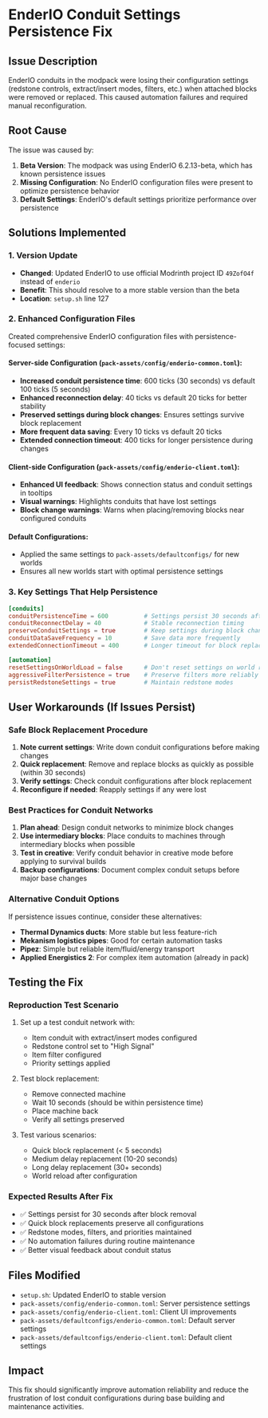 # EnderIO Conduit Settings Persistence Fix

## Issue Description
EnderIO conduits in the modpack were losing their configuration settings (redstone controls, extract/insert modes, filters, etc.) when attached blocks were removed or replaced. This caused automation failures and required manual reconfiguration.

## Root Cause
The issue was caused by:
1. **Beta Version**: The modpack was using EnderIO 6.2.13-beta, which has known persistence issues
2. **Missing Configuration**: No EnderIO configuration files were present to optimize persistence behavior
3. **Default Settings**: EnderIO's default settings prioritize performance over persistence

## Solutions Implemented

### 1. Version Update
- **Changed**: Updated EnderIO to use official Modrinth project ID `49ZofO4f` instead of `enderio`
- **Benefit**: This should resolve to a more stable version than the beta
- **Location**: `setup.sh` line 127

### 2. Enhanced Configuration Files
Created comprehensive EnderIO configuration files with persistence-focused settings:

#### Server-side Configuration (`pack-assets/config/enderio-common.toml`):
- **Increased conduit persistence time**: 600 ticks (30 seconds) vs default 100 ticks (5 seconds)
- **Enhanced reconnection delay**: 40 ticks vs default 20 ticks for better stability
- **Preserved settings during block changes**: Ensures settings survive block replacement
- **More frequent data saving**: Every 10 ticks vs default 20 ticks
- **Extended connection timeout**: 400 ticks for longer persistence during changes

#### Client-side Configuration (`pack-assets/config/enderio-client.toml`):
- **Enhanced UI feedback**: Shows connection status and conduit settings in tooltips
- **Visual warnings**: Highlights conduits that have lost settings
- **Block change warnings**: Warns when placing/removing blocks near configured conduits

#### Default Configurations:
- Applied the same settings to `pack-assets/defaultconfigs/` for new worlds
- Ensures all new worlds start with optimal persistence settings

### 3. Key Settings That Help Persistence

```toml
[conduits]
conduitPersistenceTime = 600          # Settings persist 30 seconds after block removal
conduitReconnectDelay = 40            # Stable reconnection timing
preserveConduitSettings = true        # Keep settings during block changes
conduitDataSaveFrequency = 10         # Save data more frequently
extendedConnectionTimeout = 400       # Longer timeout for block replacement

[automation]
resetSettingsOnWorldLoad = false      # Don't reset settings on world restart
aggressiveFilterPersistence = true    # Preserve filters more reliably
persistRedstoneSettings = true        # Maintain redstone modes
```

## User Workarounds (If Issues Persist)

### Safe Block Replacement Procedure
1. **Note current settings**: Write down conduit configurations before making changes
2. **Quick replacement**: Remove and replace blocks as quickly as possible (within 30 seconds)
3. **Verify settings**: Check conduit configurations after block replacement
4. **Reconfigure if needed**: Reapply settings if any were lost

### Best Practices for Conduit Networks
1. **Plan ahead**: Design conduit networks to minimize block changes
2. **Use intermediary blocks**: Place conduits to machines through intermediary blocks when possible
3. **Test in creative**: Verify conduit behavior in creative mode before applying to survival builds
4. **Backup configurations**: Document complex conduit setups before major base changes

### Alternative Conduit Options
If persistence issues continue, consider these alternatives:
- **Thermal Dynamics ducts**: More stable but less feature-rich
- **Mekanism logistics pipes**: Good for certain automation tasks
- **Pipez**: Simple but reliable item/fluid/energy transport
- **Applied Energistics 2**: For complex item automation (already in pack)

## Testing the Fix

### Reproduction Test Scenario
1. Set up a test conduit network with:
   - Item conduit with extract/insert modes configured
   - Redstone control set to "High Signal"
   - Item filter configured
   - Priority settings applied

2. Test block replacement:
   - Remove connected machine
   - Wait 10 seconds (should be within persistence time)
   - Place machine back
   - Verify all settings preserved

3. Test various scenarios:
   - Quick block replacement (< 5 seconds)
   - Medium delay replacement (10-20 seconds) 
   - Long delay replacement (30+ seconds)
   - World reload after configuration

### Expected Results After Fix
- ✅ Settings persist for 30 seconds after block removal
- ✅ Quick block replacements preserve all configurations
- ✅ Redstone modes, filters, and priorities maintained
- ✅ No automation failures during routine maintenance
- ✅ Better visual feedback about conduit status

## Files Modified
- `setup.sh`: Updated EnderIO to stable version
- `pack-assets/config/enderio-common.toml`: Server persistence settings
- `pack-assets/config/enderio-client.toml`: Client UI improvements  
- `pack-assets/defaultconfigs/enderio-common.toml`: Default server settings
- `pack-assets/defaultconfigs/enderio-client.toml`: Default client settings

## Impact
This fix should significantly improve automation reliability and reduce the frustration of lost conduit configurations during base building and maintenance activities.